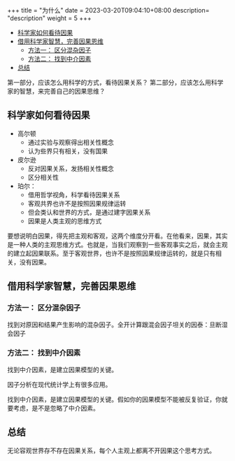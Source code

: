 +++
title = "为什么"
date =  2023-03-20T09:04:10+08:00
description= "description"
weight = 5
+++

- [科学家如何看待因果](#科学家如何看待因果)
- [借用科学家智慧，完善因果恩维](#借用科学家智慧完善因果恩维)
  - [方法一： 区分混杂因子](#方法一-区分混杂因子)
  - [方法二： 找到中介因素](#方法二-找到中介因素)
- [总结](#总结)

第一部分，应该怎么用科学的方式，看待因果关系？
第二部分，应该怎么用科学家的智慧，来完善自己的因果思维？

## 科学家如何看待因果

- 高尔顿
  - 通过实验与观察得出相关性概念
  - 认为些界只有相关，没有国果
- 皮尔逊
  - 反对因果关系，发扬相关性概念
  - 区分相关性
- 珀尔：
  - 借用哲学视角，科学看待因果关系
  - 客观共界也许不是按照因果规律运转
  - 但会类认和世界的方式，是通过建字因果关系
  - 因果是人类主观的思维方式

要想说明白因果，得先把主观和客观，这两个维度分开看。在他看来，因果，其实是一种人类的主观思维方式。也就是，当我们观察到一些客观事实之后，就会主观的建立起因果联系。至于客观世界，也许不是按照因果规律运转的，就是只有相关，没有因果。

## 借用科学家智慧，完善因果恩维

### 方法一： 区分混杂因子

找到对原因和结果产生影响的混杂因子。全开计算跟混会因子坦关的因泰：旦断湿会因子

### 方法二： 找到中介因素

找到中介因素，是建立因果模型的关键。

因子分析在现代统计学上有很多应用。

找到中介因素，是建立因果模型的关键。假如你的因果模型不能被反复验证，你就要考虑，是不是忽略了中介因素。

## 总结

无论容观世界存不存在因果关系，每个人主观上都离不开因果这个思考方式。